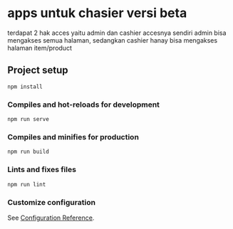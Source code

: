 # apps untuk chasier versi beta

terdapat 2 hak acces yaitu admin dan cashier
accesnya sendiri admin bisa mengakses semua halaman, sedangkan cashier hanay bisa mengakses halaman item/product

## Project setup
```
npm install
```

### Compiles and hot-reloads for development
```
npm run serve
```

### Compiles and minifies for production
```
npm run build
```

### Lints and fixes files
```
npm run lint
```

### Customize configuration
See [Configuration Reference](https://cli.vuejs.org/config/).

